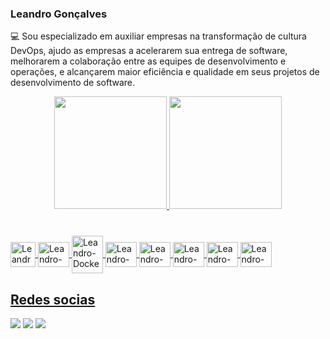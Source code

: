### Leandro Gonçalves


:computer:  Sou especializado em auxiliar empresas na transformação de cultura DevOps, ajudo as empresas a acelerarem sua entrega de software, melhorarem a colaboração entre as equipes de desenvolvimento e operações, e alcançarem maior eficiência e qualidade em seus projetos de desenvolvimento de software.

<div align="center">
  <a href="https://github.com/LeMalk">
  <img height="180em" src="https://github-readme-stats.vercel.app/api?username=LeMalk&show_icons=true&theme=dracula&include_all_commits=true&count_private=true"/>
  <img height="180em" src="https://github-readme-stats.vercel.app/api/top-langs/?username=leandrogoncalves&layout=compact&langs_count=7&theme=dracula"/>
</div>

###
<div style="display: inline_block"><br>
  <img align="center" alt="Leandro-Linux" height="40" width="40" src="https://cdn.jsdelivr.net/gh/devicons/devicon/icons/linux/linux-original.svg" />
  <img align="center" alt="Leandro-bash" height="40" width="50" src="https://cdn.jsdelivr.net/gh/devicons/devicon/icons/bash/bash-original.svg">
  <img align="center" alt="Leandro-Docker" height="60" width="50" src="https://cdn.jsdelivr.net/gh/devicons/devicon/icons/docker/docker-original.svg">
  <img align="center" alt="Leandro-Kubernetes" height="40" width="50" src="https://cdn.jsdelivr.net/gh/devicons/devicon/icons/kubernetes/kubernetes-plain.svg">
  <img align="center" alt="Leandro-Terraform" height="40" width="50" src="https://cdn.jsdelivr.net/gh/devicons/devicon/icons/terraform/terraform-original.svg">
  <img align="center" alt="Leandro-Ansible" height="40" width="50" src="https://cdn.jsdelivr.net/gh/devicons/devicon/icons/ansible/ansible-original.svg">
  <img align="center" alt="Leandro-Prometheus" height="40" width="50" src="https://cdn.jsdelivr.net/gh/devicons/devicon/icons/prometheus/prometheus-original.svg">
  <img align="center" alt="Leandro-Python" height="40" width="50" src="https://cdn.jsdelivr.net/gh/devicons/devicon/icons/python/python-original.svg">
</div>

## Redes socias
  <div> 
  <a href="https://www.facebook.com/LeMalK" target="_blank"><img src="https://img.shields.io/badge/Facebook-1877F2?style=for-the-badge&logo=facebook&logoColor=white" target="_blank"></a>
  <a href="https://instagram.com/leandro.mgoncalves?igshid=MjEwN2IyYWYwYw==" target="_blank"><img src="https://img.shields.io/badge/-Instagram-%23E4405F?style=for-the-badge&logo=instagram&logoColor=white" target="_blank"></a>
  <a href="https://www.linkedin.com/in/leandro-m-goncalves/" target="_blank"><img src="https://img.shields.io/badge/-LinkedIn-%230077B5?style=for-the-badge&logo=linkedin&logoColor=white" target="_blank"></a> 
</div>
